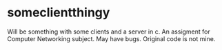 # someclientthingy
Will be something with some clients and a server in c.
An assigment for Computer Networking subject. May have bugs. Original code is not mine.
